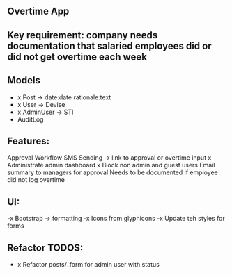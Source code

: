 ## Overtime App

## Key requirement: company needs documentation that salaried employees did or did not get overtime each week

## Models
- x Post -> date:date rationale:text
- x User -> Devise
- x AdminUser -> STI
- AuditLog

## Features:
Approval Workflow
SMS Sending -> link to approval or overtime input
x Administrate admin dashboard
x Block non admin and guest users
Email summary to managers for approval
Needs to be documented if employee did not log overtime

## UI:
-x Bootstrap -> formatting
-x Icons from glyphicons
-x Update teh styles for forms

## Refactor TODOS:
- x Refactor posts/_form for admin user with status

